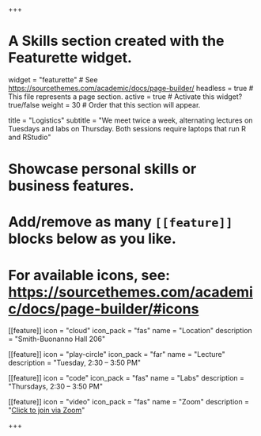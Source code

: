 +++
# A Skills section created with the Featurette widget.
widget = "featurette"  # See https://sourcethemes.com/academic/docs/page-builder/
headless = true  # This file represents a page section.
active = true  # Activate this widget? true/false
weight = 30  # Order that this section will appear.

title = "Logistics"
subtitle = "We meet twice a week, alternating lectures on Tuesdays and labs on Thursday. Both sessions require laptops that run R and RStudio"

# Showcase personal skills or business features.
# 
# Add/remove as many `[[feature]]` blocks below as you like.
# 
# For available icons, see: https://sourcethemes.com/academic/docs/page-builder/#icons

[[feature]]
  icon = "cloud"
  icon_pack = "fas"
  name = "Location"
  description = "Smith-Buonanno Hall 206"
  
[[feature]]
  icon = "play-circle"
  icon_pack = "far"
  name = "Lecture"
  description = "Tuesday, 2:30 – 3:50 PM"  
  
[[feature]]
  icon = "code"
  icon_pack = "fas"
  name = "Labs"
  description = "Thursdays, 2:30 – 3:50 PM"
  
[[feature]]
  icon = "video"
  icon_pack = "fas"
  name = "Zoom"
  description = "[Click to join via Zoom](https://brown.zoom.us/j/99310216594)"

+++
